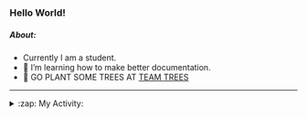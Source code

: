 ### Hello World!

##### About:
- Currently I am a student.
- 🌱 I’m learning how to make better documentation.
- 🌱 GO PLANT SOME TREES AT [TEAM TREES](https://teamtrees.org/)

---
<details>
  <summary>:zap: My Activity:</summary>
  
<!--START_SECTION:waka-->
![Code Time](http://img.shields.io/badge/Code%20Time-1%2C077%20hrs%2042%20mins-blue)

**I'm a Night 🦉** 

```text
🌞 Morning                1588 commits        ██░░░░░░░░░░░░░░░░░░░░░░░   09.98 % 
🌆 Daytime                5114 commits        ████████░░░░░░░░░░░░░░░░░   32.13 % 
🌃 Evening                4702 commits        ███████░░░░░░░░░░░░░░░░░░   29.54 % 
🌙 Night                  4513 commits        ███████░░░░░░░░░░░░░░░░░░   28.35 % 
```
📅 **I'm Most Productive on Wednesday** 

```text
Monday                   2336 commits        ████░░░░░░░░░░░░░░░░░░░░░   14.68 % 
Tuesday                  1965 commits        ███░░░░░░░░░░░░░░░░░░░░░░   12.35 % 
Wednesday                3656 commits        ██████░░░░░░░░░░░░░░░░░░░   22.97 % 
Thursday                 2224 commits        ███░░░░░░░░░░░░░░░░░░░░░░   13.97 % 
Friday                   1576 commits        ██░░░░░░░░░░░░░░░░░░░░░░░   09.90 % 
Saturday                 1452 commits        ██░░░░░░░░░░░░░░░░░░░░░░░   09.12 % 
Sunday                   2708 commits        ████░░░░░░░░░░░░░░░░░░░░░   17.01 % 
```


📊 **This Week I Spent My Time On** 

```text
🔥 Editors: 
VS Code                  8 hrs 54 mins       █████████████████████████   100.00 % 

🐱‍💻 Projects: 
CSF22                    5 hrs 20 mins       ███████████████░░░░░░░░░░   60.05 % 
praise                   3 hrs 33 mins       ██████████░░░░░░░░░░░░░░░   39.95 % 
```


 Last Updated on 26/03/2023 23:07:47 UTC
<!--END_SECTION:waka-->
</details>
